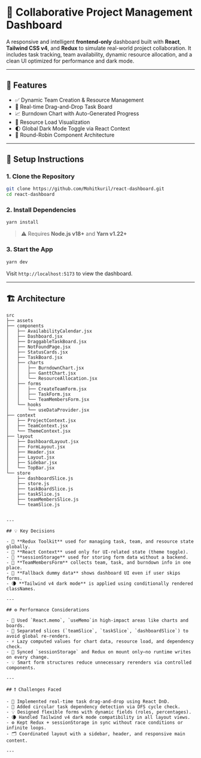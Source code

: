 # 🧠 Collaborative Project Management Dashboard

A responsive and intelligent **frontend-only** dashboard built with **React**, **Tailwind CSS v4**, and **Redux** to simulate real-world project collaboration. It includes task tracking, team availability, dynamic resource allocation, and a clean UI optimized for performance and dark mode.

---

## 🚀 Features

- ✅ Dynamic Team Creation & Resource Management
- 🔄 Real-time Drag-and-Drop Task Board
- 📈 Burndown Chart with Auto-Generated Progress
- 🧮 Resource Load Visualization
- 🌓 Global Dark Mode Toggle via React Context
- 🧩 Round-Robin Component Architecture

---

## 🔧 Setup Instructions

### 1. Clone the Repository

```bash
git clone https://github.com/Mohitkuril/react-dashboard.git
cd react-dashboard
```

### 2. Install Dependencies

```bash
yarn install
```

> ⚠️ Requires **Node.js v18+** and **Yarn v1.22+**

### 3. Start the App

```bash
yarn dev
```

Visit `http://localhost:5173` to view the dashboard.

---

## 🏗️ Architecture

```
src
├── assets
├── components
│   ├── AvailabilityCalendar.jsx
│   ├── Dashboard.jsx
│   ├── DraggableTaskBoard.jsx
│   ├── NotFoundPage.jsx
│   ├── StatusCards.jsx
│   ├── TaskBoard.jsx
│   ├── charts
│   │   ├── BurndownChart.jsx
│   │   ├── GanttChart.jsx
│   │   └── ResourceAllocation.jsx
│   ├── forms
│   │   ├── CreateTeamForm.jsx
│   │   ├── TaskForm.jsx
│   │   └── TeamMembersForm.jsx
│   └── hooks
│       └── useDataProvider.jsx
├── context
│   ├── ProjectContext.jsx
│   ├── TeamContext.jsx
│   └── ThemeContext.jsx
├── layout
│   ├── DashboardLayout.jsx
│   ├── FormLayout.jsx
│   ├── Header.jsx
│   ├── Layout.jsx
│   ├── Sidebar.jsx
│   └── TopBar.jsx
└── store
    ├── dashboardSlice.js
    ├── store.js
    ├── taskBoardSlice.js
    ├── taskSlice.js
    ├── teamMembersSlice.js
    └── teamSlice.js


---

## 💡 Key Decisions

- 🧠 **Redux Toolkit** used for managing task, team, and resource state globally.
- 🎨 **React Context** used only for UI-related state (theme toggle).
- 💾 **sessionStorage** used for storing form data without a backend.
- 🧮 **TeamMembersForm** collects team, task, and burndown info in one place.
- 🔄 **Fallback dummy data** shows dashboard UI even if user skips forms.
- 🌘 **Tailwind v4 dark mode** is applied using conditionally rendered classNames.

---

## ⚙️ Performance Considerations

- 🔄 Used `React.memo`, `useMemo`in high-impact areas like charts and boards.
- 🧩 Separated slices (`teamSlice`, `taskSlice`, `dashboardSlice`) to avoid global re-renders.
- ⚡ Lazy computed values for chart data, resource load, and dependency check.
- 💾 Synced `sessionStorage` and Redux on mount only—no runtime writes on every change.
- 💡 Smart form structures reduce unnecessary rerenders via controlled components.

---

## ❗ Challenges Faced

- 🧲 Implemented real-time task drag-and-drop using React DnD.
- 🔁 Added circular task dependency detection via DFS cycle check.
- 💡 Designed flexible forms with dynamic fields (roles, percentages).
- 🌘 Handled Tailwind v4 dark mode compatibility in all layout views.
- ⚙️ Kept Redux + sessionStorage in sync without race conditions or infinite loops.
- 🗂️ Coordinated layout with a sidebar, header, and responsive main content.

---
```
